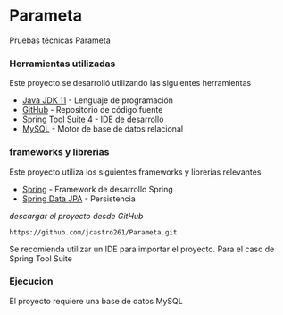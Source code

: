 # Parameta
Pruebas técnicas Parameta
### Herramientas utilizadas
Este proyecto se desarrolló utilizando las siguientes herramientas
* [Java JDK 11](https://www.oracle.com/co/java/technologies/javase-jdk11-downloads.html) - Lenguaje de programación
* [GitHub](https://github.com/) - Repositorio de código fuente
* [Spring Tool Suite 4](https://spring.io/tools) - IDE de desarrollo
* [MySQL](https://www.mysql.com/) - Motor de base de datos relacional

### frameworks y librerias
Este proyecto utiliza los siguientes frameworks y librerias relevantes
* [Spring](https://spring.io/) - Framework de desarrollo Spring
* [Spring Data JPA](https://spring.io/projects/spring-data-jpa) - Persistencia

_descargar el proyecto desde GitHub_
```
https://github.com/jcastro261/Parameta.git
```
Se recomienda utilizar un IDE para importar el proyecto. Para el caso de Spring Tool Suite

### Ejecucion
El proyecto requiere una base de datos MySQL 


